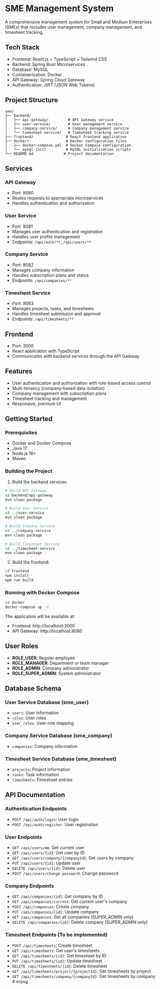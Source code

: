 # SME Management System

A comprehensive management system for Small and Medium Enterprises (SMEs) that includes user management, company management, and timesheet tracking.

## Tech Stack
- Frontend: React.js + TypeScript + Tailwind CSS
- Backend: Spring Boot Microservices
- Database: MySQL
- Containerization: Docker
- API Gateway: Spring Cloud Gateway
- Authentication: JWT (JSON Web Tokens)

## Project Structure

```
sme/
├── backend/
│   ├── api-gateway/         # API Gateway service
│   ├── user-service/        # User management service
│   ├── company-service/     # Company management service
│   └── timesheet-service/   # Timesheet tracking service
├── frontend/               # React frontend application
├── docker/                 # Docker configuration files
│   ├── docker-compose.yml  # Docker Compose configuration
│   └── mysql-init/         # MySQL initialization scripts
└── README.md              # Project documentation
```

## Services

### API Gateway
- Port: 8080
- Routes requests to appropriate microservices
- Handles authentication and authorization

### User Service
- Port: 8081
- Manages user authentication and registration
- Handles user profile management
- Endpoints: `/api/auth/**`, `/api/users/**`

### Company Service
- Port: 8082
- Manages company information
- Handles subscription plans and status
- Endpoints: `/api/companies/**`

### Timesheet Service
- Port: 8083
- Manages projects, tasks, and timesheets
- Handles timesheet submission and approval
- Endpoints: `/api/timesheets/**`

## Frontend
- Port: 3000
- React application with TypeScript
- Communicates with backend services through the API Gateway

## Features
- User authentication and authorization with role-based access control
- Multi-tenancy (company-based data isolation)
- Company management with subscription plans
- Timesheet tracking and management
- Responsive, premium UI

## Getting Started

### Prerequisites
- Docker and Docker Compose
- Java 17
- Node.js 18+
- Maven

### Building the Project

1. Build the backend services:

```bash
# Build API Gateway
cd backend/api-gateway
mvn clean package

# Build User Service
cd ../user-service
mvn clean package

# Build Company Service
cd ../company-service
mvn clean package

# Build Timesheet Service
cd ../timesheet-service
mvn clean package
```

2. Build the frontend:

```bash
cd frontend
npm install
npm run build
```

### Running with Docker Compose

```bash
cd docker
docker-compose up -d
```

The application will be available at:
- Frontend: http://localhost:3000
- API Gateway: http://localhost:8080

## User Roles

- **ROLE_USER**: Regular employee
- **ROLE_MANAGER**: Department or team manager
- **ROLE_ADMIN**: Company administrator
- **ROLE_SUPER_ADMIN**: System administrator

## Database Schema

### User Service Database (sme_user)
- `users`: User information
- `roles`: User roles
- `user_roles`: User-role mapping

### Company Service Database (sme_company)
- `companies`: Company information

### Timesheet Service Database (sme_timesheet)
- `projects`: Project information
- `tasks`: Task information
- `timesheets`: Timesheet entries

## API Documentation

### Authentication Endpoints
- `POST /api/auth/login`: User login
- `POST /api/auth/register`: User registration

### User Endpoints
- `GET /api/users/me`: Get current user
- `GET /api/users/{id}`: Get user by ID
- `GET /api/users/company/{companyId}`: Get users by company
- `PUT /api/users/{id}`: Update user
- `DELETE /api/users/{id}`: Delete user
- `POST /api/users/change-password`: Change password

### Company Endpoints
- `GET /api/companies/{id}`: Get company by ID
- `GET /api/companies/current`: Get current user's company
- `POST /api/companies`: Create company
- `PUT /api/companies/{id}`: Update company
- `GET /api/companies`: Get all companies (SUPER_ADMIN only)
- `DELETE /api/companies/{id}`: Delete company (SUPER_ADMIN only)

### Timesheet Endpoints (To be implemented)
- `POST /api/timesheets`: Create timesheet
- `GET /api/timesheets`: Get user's timesheets
- `GET /api/timesheets/{id}`: Get timesheet by ID
- `PUT /api/timesheets/{id}`: Update timesheet
- `DELETE /api/timesheets/{id}`: Delete timesheet
- `GET /api/timesheets/project/{projectId}`: Get timesheets by project
- `GET /api/timesheets/company/{companyId}`: Get timesheets by company
#   e r p s g  
 